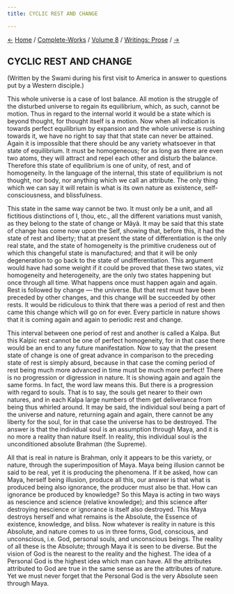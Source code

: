 ```yaml
---
title: CYCLIC REST AND CHANGE

---
```

<div>

[←](four_paths_of_yoga.htm) [Home](../../../index.htm) /
[Complete-Works](../../complete_works.htm) / [Volume
8](../volume_8_contents.htm) / [Writings:
Prose](writings_prose_contents.htm) / [→](a_preface.htm)

  

## CYCLIC REST AND CHANGE

(Written by the Swami during his first visit to America in answer to
questions put by a Western disciple.)

This whole universe is a case of lost balance. All motion is the
struggle of the disturbed universe to regain its equilibrium, which, as
such, cannot be motion. Thus in regard to the internal world it would be
a state which is beyond thought, for thought itself is a motion. Now
when all indication is towards perfect equilibrium by expansion and the
whole universe is rushing towards it, we have no right to say that that
state can never be attained. Again it is impossible that there should be
any variety whatsoever in that state of equilibrium. It must be
homogeneous; for as long as there are even two atoms, they will attract
and repel each other and disturb the balance. Therefore this state of
equilibrium is one of unity, of rest, and of homogeneity. In the
language of the internal, this state of equilibrium is not thought, nor
body, nor anything which we call an attribute. The only thing which we
can say it will retain is what is its own nature as existence,
self-consciousness, and blissfulness.

This state in the same way cannot be two. It must only be a unit, and
all fictitious distinctions of I, thou, etc., all the different
variations must vanish, as they belong to the state of change or Mâyâ.
It may be said that this state of change has come now upon the Self,
showing that, before this, it had the state of rest and liberty; that at
present the state of differentiation is the only real state, and the
state of homogeneity is the primitive crudeness out of which this
changeful state is manufactured; and that it will be only degeneration
to go back to the state of undifferentiation. This argument would have
had some weight if it could be proved that these two states, viz
homogeneity and heterogeneity, are the only two states happening but
once through all time. What happens once must happen again and again.
Rest is followed by change — the universe. But that rest must have been
preceded by other changes, and this change will be succeeded by other
rests. It would be ridiculous to think that there was a period of rest
and then came this change which will go on for ever. Every particle in
nature shows that it is coming again and again to periodic rest and
change.

This interval between one period of rest and another is called a Kalpa.
But this Kalpic rest cannot be one of perfect homogeneity, for in that
case there would be an end to any future manifestation. Now to say that
the present state of change is one of great advance in comparison to the
preceding state of rest is simply absurd, because in that case the
coming period of rest being much more advanced in time must be much more
perfect! There is no progression or digression in nature. It is showing
again and again the same forms. In fact, the word law means this. But
there is a progression with regard to souls. That is to say, the souls
get nearer to their own natures, and in each Kalpa large numbers of them
get deliverance from being thus whirled around. It may be said, the
individual soul being a part of the universe and nature, returning again
and again, there cannot be any liberty for the soul, for in that case
the universe has to be destroyed. The answer is that the individual soul
is an assumption through Maya, and it is no more a reality than nature
itself. In reality, this individual soul is the unconditioned absolute
Brahman (the Supreme).

All that is real in nature is Brahman, only it appears to be this
variety, or nature, through the superimposition of Maya. Maya being
illusion cannot be said to be real, yet it is producing the phenomena.
If it be asked, how can Maya, herself being illusion, produce all this,
our answer is that what is produced being also ignorance, the producer
must also be that. How can ignorance be produced by knowledge? So this
Maya is acting in two ways as nescience and science (relative
knowledge); and this science after destroying nescience or ignorance is
itself also destroyed. This Maya destroys herself and what remains is
the Absolute, the Essence of existence, knowledge, and bliss. Now
whatever is reality in nature is this Absolute, and nature comes to us
in three forms, God, conscious, and unconscious, i.e. God, personal
souls, and unconscious beings. The reality of all these is the Absolute;
through Maya it is seen to be diverse. But the vision of God is the
nearest to the reality and the highest. The idea of a Personal God is
the highest idea which man can have. All the attributes attributed to
God are true in the same sense as are the attributes of nature. Yet we
must never forget that the Personal God is the very Absolute seen
through Maya.

</div>
